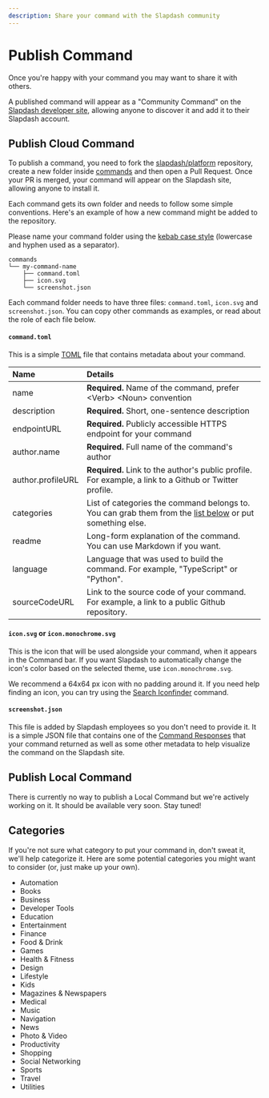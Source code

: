 ```yaml
---
description: Share your command with the Slapdash community
---
```


# Publish Command

Once you're happy with your command you may want to share it with others. 

A published command will appear as a "Community Command" on the [Slapdash developer site](https://slapdash.com/developers), allowing anyone to discover it and add it to their Slapdash account.

## Publish Cloud Command

To publish a command, you need to fork the [slapdash/platform](https://github.com/slapdash/platform) repository, create a new folder inside [commands](https://github.com/slapdash/platform/tree/main/commands) and then open a Pull Request. Once your PR is merged, your command will appear on the Slapdash site, allowing anyone to install it.  
  
Each command gets its own folder and needs to follow some simple conventions. Here's an example of how a new command might be added to the repository. 

Please name your command folder using the [kebab case style](https://en.wikipedia.org/wiki/Letter_case#Special_case_styles) \(lowercase and hyphen used as a separator\).

```text
commands
└── my-command-name
    ├── command.toml
    ├── icon.svg
    └── screenshot.json
```

Each command folder needs to have three files: `command.toml`, `icon.svg` and `screenshot.json`. You can copy other commands as examples, or read about the role of each file below.

#### `command.toml`

This is a simple [TOML](https://toml.io/) file that contains metadata about your command. 

| Name | Details |
| :--- | :--- |
| name | **Required.** Name of the command, prefer &lt;Verb&gt; &lt;Noun&gt; convention |
| description | **Required.** Short, one-sentence description |
| endpointURL | **Required.** Publicly accessible HTTPS endpoint for your command |
| author.name | **Required.** Full name of the command's author |
| author.profileURL | **Required.** Link to the author's public profile. For example, a link to a Github or Twitter profile. |
| categories | List of categories the command belongs to. You can grab them from the [list below](publish-command.md#categories) or put something else. |
| readme | Long-form explanation of the command. You can use Markdown if you want. |
| language | Language that was used to build the command. For example, "TypeScript" or "Python". |
| sourceCodeURL | Link to the source code of your command. For example, a link to a public Github repository. |

#### `icon.svg` or `icon.monochrome.svg`

This is the icon that will be used alongside your command, when it appears in the Command bar. If you want Slapdash to automatically change the icon's color based on the selected theme, use `icon.monochrome.svg`.

We recommend a 64x64 px icon with no padding around it. If you need help finding an icon, you can try using the [Search Iconfinder](https://slapdash.com/commands/search-iconfinder) command. 

#### `screenshot.json`

This file is added by Slapdash employees so you don't need to provide it. It is a simple JSON file that contains one of the [Command Responses](../reference/command-response.md) that your command returned as well as some other metadata to help visualize the command on the Slapdash site.

## Publish Local Command

There is currently no way to publish a Local Command but we're actively working on it. It should be available very soon. Stay tuned!

## Categories

If you're not sure what category to put your command in, don't sweat it, we'll help categorize it. Here are some potential categories you might want to consider \(or, just make up your own\).

* Automation
* Books
* Business
* Developer Tools
* Education
* Entertainment
* Finance
* Food & Drink
* Games
* Health & Fitness
* Design
* Lifestyle
* Kids
* Magazines & Newspapers
* Medical
* Music
* Navigation
* News
* Photo & Video
* Productivity
* Shopping
* Social Networking
* Sports
* Travel
* Utilities


